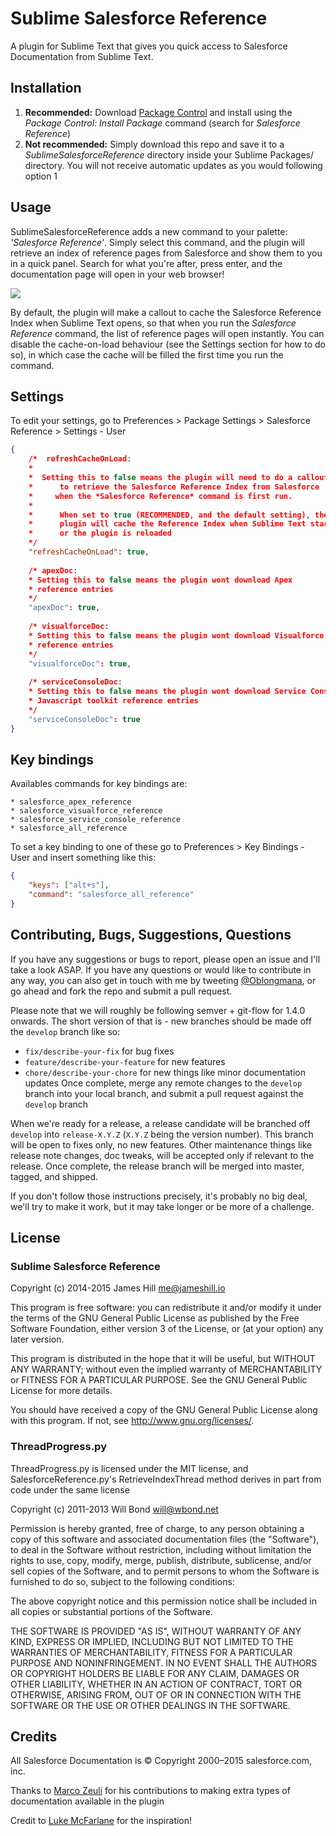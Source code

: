 # Sublime Salesforce Reference

A plugin for Sublime Text that gives you quick access to Salesforce Documentation from Sublime Text.

## Installation

1. **Recommended:** Download [Package Control](http://wbond.net/sublime_packages/package_control) and install using the *Package Control: Install Package* command (search for *Salesforce Reference*)
2. **Not recommended:** Simply download this repo and save it to a *SublimeSalesforceReference* directory inside your Sublime Packages/ directory. You will not receive automatic updates as you would following option 1

## Usage 

SublimeSalesforceReference adds a new command to your palette: *'Salesforce Reference'*. Simply select this command, and the plugin will retrieve an index of reference pages from Salesforce and show them to you in a quick panel. Search for what you're after, press enter, and the documentation page will open in your web browser!

![](http://jameshill.io/images/doc/sublime-salesforce-reference/usage.png)

By default, the plugin will make a callout to cache the Salesforce Reference Index when Sublime Text opens, so that when you run the *Salesforce Reference* command, the list of reference pages will open instantly. You can disable the cache-on-load behaviour (see the Settings section for how to do so), in which case the cache will be filled the first time you run the command.

## Settings

To edit your settings, go to Preferences > Package Settings > Salesforce Reference > Settings - User

``` json
{
    /*  refreshCacheOnLoad:
    *
    *  Setting this to false means the plugin will need to do a callout
    *      to retrieve the Salesforce Reference Index from Salesforce
    *     when the *Salesforce Reference* command is first run.
    *
    *      When set to true (RECOMMENDED, and the default setting), the
    *      plugin will cache the Reference Index when Sublime Text starts
    *      or the plugin is reloaded
    */
    "refreshCacheOnLoad": true,
    
    /* apexDoc:
    * Setting this to false means the plugin wont download Apex
    * reference entries
    */
    "apexDoc": true,
    
    /* visualforceDoc:
    * Setting this to false means the plugin wont download Visualforce
    * reference entries
    */
    "visualforceDoc": true,
    
    /* serviceConsoleDoc:
    * Setting this to false means the plugin wont download Service Console
    * Javascript toolkit reference entries
    */
    "serviceConsoleDoc": true
}
```

## Key bindings

Availables commands for key bindings are:

    * salesforce_apex_reference
    * salesforce_visualforce_reference
    * salesforce_service_console_reference
    * salesforce_all_reference

To set a key binding to one of these go to Preferences > Key Bindings - User
and insert something like this:
``` json
{
    "keys": ["alt+s"],
    "command": "salesforce_all_reference"
}
```

## Contributing, Bugs, Suggestions, Questions

If you have any suggestions or bugs to report, please open an issue and I'll take a look ASAP. If you have any questions or would like to contribute in any way, you can also get in touch with me by tweeting [@Oblongmana](http://twitter.com/oblongmana), or go ahead and fork the repo and submit a pull request.

Please note that we will roughly be following semver + git-flow for 1.4.0 onwards. The short version of that is - new branches should be made off the `develop` branch like so:
 - `fix/describe-your-fix` for bug fixes
 - `feature/describe-your-feature` for new features
 - `chore/describe-your-chore` for new things like minor documentation updates
Once complete, merge any remote changes to the `develop` branch into your local branch, and submit a pull request against the `develop` branch

When we're ready for a release, a release candidate will be branched off `develop` into `release-X.Y.Z` (`X.Y.Z` being the version number). This branch will be open to fixes only, no new features. Other maintenance things like release note changes, doc tweaks, will be accepted only if relevant to the release. Once complete, the release branch will be merged into master, tagged, and shipped.

If you don't follow those instructions precisely, it's probably no big deal, we'll try to make it work, but it may take longer or be more of a challenge.


## License

### Sublime Salesforce Reference
Copyright (c) 2014-2015 James Hill <me@jameshill.io>

This program is free software: you can redistribute it and/or modify
it under the terms of the GNU General Public License as published by
the Free Software Foundation, either version 3 of the License, or
(at your option) any later version.

This program is distributed in the hope that it will be useful,
but WITHOUT ANY WARRANTY; without even the implied warranty of
MERCHANTABILITY or FITNESS FOR A PARTICULAR PURPOSE.  See the
GNU General Public License for more details.

You should have received a copy of the GNU General Public License
along with this program.  If not, see <http://www.gnu.org/licenses/>.


### ThreadProgress.py
ThreadProgress.py is licensed under the MIT license, and SalesforceReference.py's RetrieveIndexThread method derives in part from code under the same license

Copyright (c) 2011-2013 Will Bond <will@wbond.net>

Permission is hereby granted, free of charge, to any person obtaining a copy of this software and associated documentation files (the "Software"), to deal in the Software without restriction, including without limitation the rights to use, copy, modify, merge, publish, distribute, sublicense, and/or sell copies of the Software, and to permit persons to whom the Software is furnished to do so, subject to the following conditions:

The above copyright notice and this permission notice shall be included in all copies or substantial portions of the Software.

THE SOFTWARE IS PROVIDED "AS IS", WITHOUT WARRANTY OF ANY KIND, EXPRESS OR IMPLIED, INCLUDING BUT NOT LIMITED TO THE WARRANTIES OF MERCHANTABILITY, FITNESS FOR A PARTICULAR PURPOSE AND NONINFRINGEMENT. IN NO EVENT SHALL THE AUTHORS OR COPYRIGHT HOLDERS BE LIABLE FOR ANY CLAIM, DAMAGES OR OTHER LIABILITY, WHETHER IN AN ACTION OF CONTRACT, TORT OR OTHERWISE, ARISING FROM, OUT OF OR IN CONNECTION WITH THE SOFTWARE OR THE USE OR OTHER DEALINGS IN THE SOFTWARE.


## Credits

All Salesforce Documentation is © Copyright 2000–2015 salesforce.com, inc.

Thanks to [Marco Zeuli](https://github.com/maaaaarco) for his contributions to making extra types of documentation available in the plugin

Credit to [Luke McFarlane](https://github.com/lukemcfarlane) for the inspiration!
